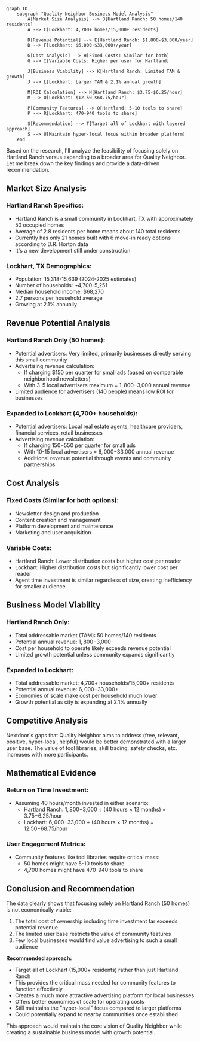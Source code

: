 ```mermaid
graph TD
    subgraph "Quality Neighbor Business Model Analysis"
        A[Market Size Analysis] --> B[Hartland Ranch: 50 homes/140 residents]
        A --> C[Lockhart: 4,700+ homes/15,000+ residents]
        
        D[Revenue Potential] --> E[Hartland Ranch: $1,800-$3,000/year]
        D --> F[Lockhart: $6,000-$33,000+/year]
        
        G[Cost Analysis] --> H[Fixed Costs: Similar for both]
        G --> I[Variable Costs: Higher per user for Hartland]
        
        J[Business Viability] --> K[Hartland Ranch: Limited TAM & growth]
        J --> L[Lockhart: Larger TAM & 2.1% annual growth]
        
        M[ROI Calculation] --> N[Hartland Ranch: $3.75-$6.25/hour]
        M --> O[Lockhart: $12.50-$68.75/hour]
        
        P[Community Features] --> Q[Hartland: 5-10 tools to share]
        P --> R[Lockhart: 470-940 tools to share]
        
        S[Recommendation] --> T[Target all of Lockhart with layered approach]
        S --> U[Maintain hyper-local focus within broader platform]
    end
```

Based on the research, I'll analyze the feasibility of focusing solely on Hartland Ranch versus expanding to a broader area for Quality Neighbor. Let me break down the key findings and provide a data-driven recommendation.

## Market Size Analysis

### Hartland Ranch Specifics:
- Hartland Ranch is a small community in Lockhart, TX with approximately 50 occupied homes
- Average of 2.8 residents per home means about 140 total residents
- Currently has only 21 homes built with 6 move-in ready options according to D.R. Horton data
- It's a new development still under construction

### Lockhart, TX Demographics:
- Population: 15,318-15,639 (2024-2025 estimates)
- Number of households: ~4,700-5,251
- Median household income: $68,270
- 2.7 persons per household average
- Growing at 2.1% annually

## Revenue Potential Analysis

### Hartland Ranch Only (50 homes):
- Potential advertisers: Very limited, primarily businesses directly serving this small community
- Advertising revenue calculation:
  - If charging $150 per quarter for small ads (based on comparable neighborhood newsletters)
  - With 3-5 local advertisers maximum = $1,800-$3,000 annual revenue
- Limited audience for advertisers (140 people) means low ROI for businesses

### Expanded to Lockhart (4,700+ households):
- Potential advertisers: Local real estate agents, healthcare providers, financial services, retail businesses
- Advertising revenue calculation:
  - If charging $150-$550 per quarter for small ads
  - With 10-15 local advertisers = $6,000-$33,000 annual revenue
  - Additional revenue potential through events and community partnerships

## Cost Analysis

### Fixed Costs (Similar for both options):
- Newsletter design and production
- Content creation and management
- Platform development and maintenance
- Marketing and user acquisition

### Variable Costs:
- Hartland Ranch: Lower distribution costs but higher cost per reader
- Lockhart: Higher distribution costs but significantly lower cost per reader
- Agent time investment is similar regardless of size, creating inefficiency for smaller audience

## Business Model Viability

### Hartland Ranch Only:
- Total addressable market (TAM): 50 homes/140 residents
- Potential annual revenue: $1,800-$3,000
- Cost per household to operate likely exceeds revenue potential
- Limited growth potential unless community expands significantly

### Expanded to Lockhart:
- Total addressable market: 4,700+ households/15,000+ residents
- Potential annual revenue: $6,000-$33,000+
- Economies of scale make cost per household much lower
- Growth potential as city is expanding at 2.1% annually

## Competitive Analysis

Nextdoor's gaps that Quality Neighbor aims to address (free, relevant, positive, hyper-local, helpful) would be better demonstrated with a larger user base. The value of tool libraries, skill trading, safety checks, etc. increases with more participants.

## Mathematical Evidence

### Return on Time Investment:
- Assuming 40 hours/month invested in either scenario:
  - Hartland Ranch: $1,800-$3,000 ÷ (40 hours × 12 months) = $3.75-$6.25/hour
  - Lockhart: $6,000-$33,000 ÷ (40 hours × 12 months) = $12.50-$68.75/hour

### User Engagement Metrics:
- Community features like tool libraries require critical mass:
  - 50 homes might have 5-10 tools to share
  - 4,700 homes might have 470-940 tools to share

## Conclusion and Recommendation

The data clearly shows that focusing solely on Hartland Ranch (50 homes) is not economically viable:

1. The total cost of ownership including time investment far exceeds potential revenue
2. The limited user base restricts the value of community features
3. Few local businesses would find value advertising to such a small audience

**Recommended approach:**
- Target all of Lockhart (15,000+ residents) rather than just Hartland Ranch
- This provides the critical mass needed for community features to function effectively
- Creates a much more attractive advertising platform for local businesses
- Offers better economies of scale for operating costs
- Still maintains the "hyper-local" focus compared to larger platforms
- Could potentially expand to nearby communities once established

This approach would maintain the core vision of Quality Neighbor while creating a sustainable business model with growth potential.